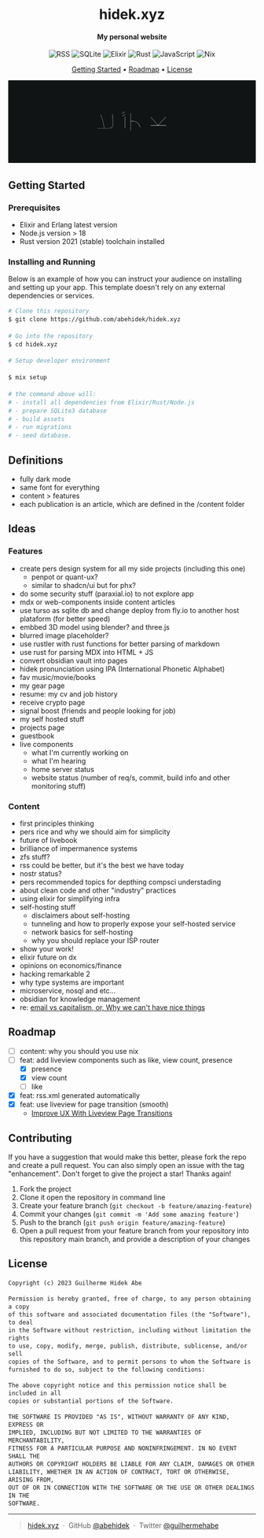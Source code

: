 <h1 align="center">
  <!-- <br>
  <img alt="logo" src="https://raw.githubusercontent.com/abehidek/abehidek/main/assets/logo%203%20inverted.svg" width="150px" />
  <br> -->
  hidek.xyz
  <br>
</h1>

<h4 align="center">My personal website</h4>

<p align="center">
  <img alt="RSS" src="https://img.shields.io/badge/rss-F88900?style=for-the-badge&logo=rss&logoColor=white">
  <img alt="SQLite" src="https://img.shields.io/badge/sqlite-%2307405e.svg?style=for-the-badge&logo=sqlite&logoColor=white">
  <img alt="Elixir" src="https://img.shields.io/badge/elixir-%234B275F.svg?style=for-the-badge&logo=elixir&logoColor=white">
  <img alt="Rust" src="https://img.shields.io/badge/rust-%23000000.svg?style=for-the-badge&logo=rust&logoColor=white">
  <img alt="JavaScript" src="https://img.shields.io/badge/javascript-%23323330.svg?style=for-the-badge&logo=javascript&logoColor=%23F7DF1E">
  <img alt="Nix" src="https://img.shields.io/badge/NIX-5277C3.svg?style=for-the-badge&logo=NixOS&logoColor=white">
</p>

<p align="center">
  <!-- 
  <a href="#about">About</a> •
  <a href="#key-features">Key Features</a> •
  -->
  <a href="#getting-started">Getting Started</a> •
  <a href="#roadmap">Roadmap</a> •
  <a href="#license">License</a>
</p>

![Project's screenshot(s)](https://raw.githubusercontent.com/abehidek/abehidek/main/assets/banner%20-%20x.png)

<!-- 
## About

Simple overview of use/purpose.
-->

<!-- 
## Key Features

- Feature 1
- Feature 2
  - Feature 2.1
  - Feature 2.2
- Feature 3
-->

## Getting Started

### Prerequisites

- Elixir and Erlang latest version
- Node.js version > 18
- Rust version 2021 (stable) toolchain installed

### Installing and Running

Below is an example of how you can instruct your audience on installing and setting up your app. This template doesn't rely on any external dependencies or services.

```bash
# Clone this repository
$ git clone https://github.com/abehidek/hidek.xyz

# Go into the repository
$ cd hidek.xyz

# Setup developer environment

$ mix setup

# the command above will:
# - install all dependencies from Elixir/Rust/Node.js
# - prepare SQLite3 database
# - build assets
# - run migrations
# - seed database.
```

## Definitions

- fully dark mode
- same font for everything
- content > features
- each publication is an article, which are defined in the /content folder

## Ideas

### Features

- create pers design system for all my side projects (including this one)
  - penpot or quant-ux?
  - similar to shadcn/ui but for phx?
- do some security stuff (paraxial.io) to not explore app
- mdx or web-components inside content articles
- use turso as sqlite db and change deploy from fly.io to another host plataform (for better speed)
- embbed 3D model using blender? and three.js
- blurred image placeholder?
- use rustler with rust functions for better parsing of markdown
- use rust for parsing MDX into HTML + JS
- convert obsidian vault into pages
- hidek pronunciation using IPA (International Phonetic Alphabet)
- fav music/movie/books
- my gear page
- resume: my cv and job history
- receive crypto page
- signal boost (friends and people looking for job)
- my self hosted stuff
- projects page
- guestbook
- live components
  - what I'm currently working on
  - what I'm hearing
  - home server status
  - website status (number of req/s, commit, build info and other monitoring stuff)

### Content

- first principles thinking
- pers rice and why we should aim for simplicity
- future of livebook
- brilliance of impermanence systems
- zfs stuff?
- rss could be better, but it's the best we have today
- nostr status?
- pers recommended topics for depthing compsci understading
- about clean code and other "industry" practices
- using elixir for simplifying infra
- self-hosting stuff
  - disclaimers about self-hosting
  - tunneling and how to properly expose your self-hosted service
  - network basics for self-hosting
  - why you should replace your ISP router
- show your work!
- elixir future on dx
- opinions on economics/finance
- hacking remarkable 2
- why type systems are important
- microservice, nosql and etc...
- obsidian for knowledge management
- re: [email vs capitalism, or, Why we can't have nice things](https://www.youtube.com/watch?v=mrGfahzt-4Q&t=11s)

## Roadmap

- [ ] content: why you should you use nix
- [ ] feat: add liveview components such as like, view count, presence
  - [x] presence
  - [x] view count
  - [ ] like
- [x] feat: rss.xml generated automatically
- [x] feat: use liveview for page transition (smooth)
  - [Improve UX With Liveview Page Transitions](https://alembic.com.au/blog/improve-ux-with-liveview-page-transitions)

## Contributing

If you have a suggestion that would make this better, please fork the repo and create a pull request. You can also simply open an issue with the tag "enhancement".
Don't forget to give the project a star! Thanks again!

1. Fork the project
2. Clone it open the repository in command line
3. Create your feature branch (`git checkout -b feature/amazing-feature`)
4. Commit your changes (`git commit -m 'Add some amazing feature'`)
5. Push to the branch (`git push origin feature/amazing-feature`)
6. Open a pull request from your feature branch from your repository into this repository main branch, and provide a description of your changes

## License

```
Copyright (c) 2023 Guilherme Hidek Abe

Permission is hereby granted, free of charge, to any person obtaining a copy
of this software and associated documentation files (the "Software"), to deal
in the Software without restriction, including without limitation the rights
to use, copy, modify, merge, publish, distribute, sublicense, and/or sell
copies of the Software, and to permit persons to whom the Software is
furnished to do so, subject to the following conditions:

The above copyright notice and this permission notice shall be included in all
copies or substantial portions of the Software.

THE SOFTWARE IS PROVIDED "AS IS", WITHOUT WARRANTY OF ANY KIND, EXPRESS OR
IMPLIED, INCLUDING BUT NOT LIMITED TO THE WARRANTIES OF MERCHANTABILITY,
FITNESS FOR A PARTICULAR PURPOSE AND NONINFRINGEMENT. IN NO EVENT SHALL THE
AUTHORS OR COPYRIGHT HOLDERS BE LIABLE FOR ANY CLAIM, DAMAGES OR OTHER
LIABILITY, WHETHER IN AN ACTION OF CONTRACT, TORT OR OTHERWISE, ARISING FROM,
OUT OF OR IN CONNECTION WITH THE SOFTWARE OR THE USE OR OTHER DEALINGS IN THE
SOFTWARE.
```

---

> [hidek.xyz](https://hidek.xyz) &nbsp;&middot;&nbsp;
> GitHub [@abehidek](https://github.com/abehidek) &nbsp;&middot;&nbsp;
> Twitter [@guilhermehabe](https://twitter.com/guilhermehabe)
